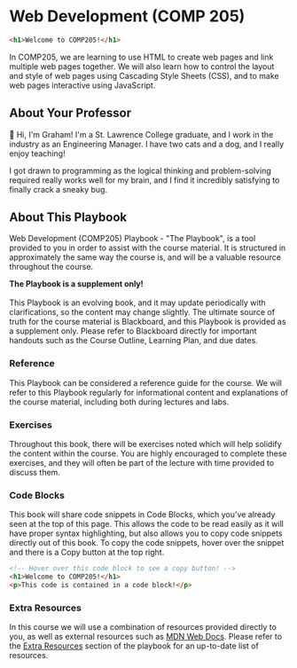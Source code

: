 # Web Development (COMP 205)

```html
<h1>Welcome to COMP205!</h1>
```

In COMP205, we are learning to use HTML to create web pages and link multiple web pages together. We will also learn how to control the layout and style of web pages using Cascading Style Sheets (CSS), and to make web pages interactive using JavaScript.

## About Your Professor

👋 Hi, I'm Graham! I'm a St. Lawrence College graduate, and I work in the industry as an Engineering Manager. I have two cats and a dog, and I really enjoy teaching!

I got drawn to programming as the logical thinking and problem-solving required really works well for my brain, and I find it incredibly satisfying to finally crack a sneaky bug.

## About This Playbook

Web Development (COMP205) Playbook - "The Playbook", is a tool provided to you in order to assist with the course material. It is structured in approximately the same way the course is, and will be a valuable resource throughout the course.

<div class="warning">
<strong>The Playbook is a supplement only!</strong><br><br> This Playbook is an evolving book, and it may update periodically with clarifications, so the content may change slightly. The ultimate source of truth for the course material is Blackboard, and this Playbook is provided as a supplement only. Please refer to Blackboard directly for important handouts such as the Course Outline, Learning Plan, and due dates.
</div>

### Reference

This Playbook can be considered a reference guide for the course. We will refer to this Playbook regularly for informational content and explanations of the course material, including both during lectures and labs. 

### Exercises

Throughout this book, there will be exercises noted which will help solidify the content within the course. You are highly encouraged to complete these exercises, and they will often be part of the lecture with time provided to discuss them.

### Code Blocks
This book will share code snippets in Code Blocks, which you've already seen at the top of this page. This allows the code to be read easily as it will have proper syntax highlighting, but also allows you to copy code snippets directly out of this book. To copy the code snippets, hover over the snippet and there is a Copy button at the top right.

```html
<!-- Hover over this code block to see a copy button! -->
<h1>Welcome to COMP205!</h1>
<p>This code is contained in a code block!</p>
```

### Extra Resources

In this course we will use a combination of resources provided directly to you, as well as external resources such as [MDN Web Docs](https://developer.mozilla.org/en-US/). Please refer to the [Extra Resources](./extra/resources.md) section of the playbook for an up-to-date list of resources.